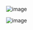 ![image](https://user-images.githubusercontent.com/108928206/192129863-343f95f6-aa9f-40b6-9852-33bfaec26ea3.png)

![image](https://user-images.githubusercontent.com/108928206/192130139-5258f075-914f-4a4c-8cf6-d54ed06bb78e.png)

